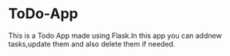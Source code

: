 # ToDo-App
This is a Todo App made using Flask.In this app you can addnew tasks,update them and also delete them if needed.
